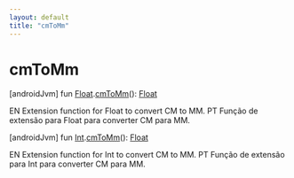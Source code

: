 ```yaml
---
layout: default
title: "cmToMm"
---
```


# cmToMm

[androidJvm]
fun [Float](https://kotlinlang.org/api/core/kotlin-stdlib/kotlin/-float/index.html).[cmToMm](cm-to-mm.md)(): [Float](https://kotlinlang.org/api/core/kotlin-stdlib/kotlin/-float/index.html)

EN Extension function for Float to convert CM to MM. PT Função de extensão para Float para converter CM para MM.

[androidJvm]
fun [Int](https://kotlinlang.org/api/core/kotlin-stdlib/kotlin/-int/index.html).[cmToMm](cm-to-mm.md)(): [Float](https://kotlinlang.org/api/core/kotlin-stdlib/kotlin/-float/index.html)

EN Extension function for Int to convert CM to MM. PT Função de extensão para Int para converter CM para MM.